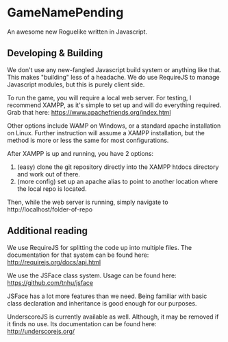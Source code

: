 # GameNamePending
An awesome new Roguelike written in Javascript.

## Developing & Building
We don't use any new-fangled Javascript build system or anything like that. This makes "building" less of a headache. We do use RequireJS to manage Javascript modules, but this is purely client side.

To run the game, you will require a local web server. For testing, I recommend XAMPP, as it's simple to set up and will do everything required. Grab that here: https://www.apachefriends.org/index.html

Other options include WAMP on Windows, or a standard apache installation on Linux. Further instruction will assume a XAMPP installation, but the method is more or less the same for most configurations.

After XAMPP is up and running, you have 2 options:
1. (easy) clone the git repository directly into the XAMPP htdocs directory and work out of there.
2. (more config) set up an apache alias to point to another location where the local repo is located.

Then, while the web server is running, simply navigate to http://localhost/folder-of-repo

## Additional reading
We use RequireJS for splitting the code up into multiple files. The documentation for that system can be found here: http://requirejs.org/docs/api.html

We use the JSFace class system. Usage can be found here: https://github.com/tnhu/jsface

JSFace has a lot more features than we need. Being familiar with basic class declaration and inheritance is good enough for our purposes.

UnderscoreJS is currently available as well. Although, it may be removed if it finds no use. Its documentation can be found here: http://underscorejs.org/
